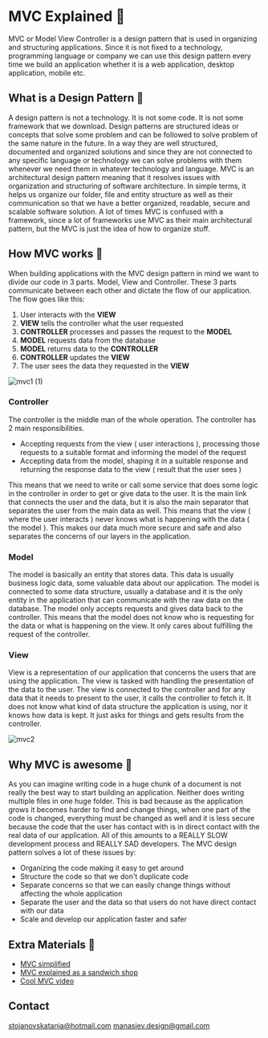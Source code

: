 # MVC Explained 🍩

MVC or Model View Controller is a design pattern that is used in organizing and structuring applications. Since it is not fixed to a technology, programming language or company we can use this design pattern every time we build an application whether it is a web application, desktop application, mobile etc.

## What is a Design Pattern 🔹

A design pattern is not a technology. It is not some code. It is not some framework that we download. Design patterns are structured ideas or concepts that solve some problem and can be followed to solve problem of the same nature in the future. In a way they are well structured, documented and organized solutions and since they are not connected to any specific language or technology we can solve problems with them whenever we need them in whatever technology and language. MVC is an architectural design pattern meaning that it resolves issues with organization and structuring of software architecture. In simple terms, it helps us organize our folder, file and entity structure as well as their communication so that we have a better organized, readable, secure and scalable software solution. A lot of times MVC is confused with a framework, since a lot of frameworks use MVC as their main architectural pattern, but the MVC is just the idea of how to organize stuff.

## How MVC works 🔹

When building applications with the MVC design pattern in mind we want to divide our code in 3 parts. Model, View and Controller. These 3 parts communicate between each other and dictate the flow of our application. The flow goes like this:

1. User interacts with the **VIEW**
2. **VIEW** tells the controller what the user requested
3. **CONTROLLER** processes and passes the request to the **MODEL**
4. **MODEL** requests data from the database
5. **MODEL** returns data to the **CONTROLLER**
6. **CONTROLLER** updates the **VIEW**
7. The user sees the data they requested in the **VIEW**

![mvc1 (1)](https://user-images.githubusercontent.com/61802834/129343528-da1e41f9-6072-47bf-b1d0-6cdb8e211fab.gif)

### Controller

The controller is the middle man of the whole operation. The controller has 2 main responsibilities.

- Accepting requests from the view ( user interactions ), processing those requests to a suitable format and informing the model of the request
- Accepting data from the model, shaping it in a suitable response and returning the response data to the view ( result that the user sees )

This means that we need to write or call some service that does some logic in the controller in order to get or give data to the user. It is the main link that connects the user and the data, but it is also the main separator that separates the user from the main data as well. This means that the view ( where the user interacts ) never knows what is happening with the data ( the model ). This makes our data much more secure and safe and also separates the concerns of our layers in the application.

### Model

The model is basically an entity that stores data. This data is usually business logic data, some valuable data about our application. The model is connected to some data structure, usually a database and it is the only entity in the application that can communicate with the raw data on the database. The model only accepts requests and gives data back to the controller. This means that the model does not know who is requesting for the data or what is happening on the view. It only cares about fulfilling the request of the controller.

### View

View is a representation of our application that concerns the users that are using the application. The view is tasked with handling the presentation of the data to the user. The view is connected to the controller and for any data that it needs to present to the user, it calls the controller to fetch it. It does not know what kind of data structure the application is using, nor it knows how data is kept. It just asks for things and gets results from the controller.

![mvc2](https://user-images.githubusercontent.com/61802834/129343554-319b8338-d2dc-4316-bc36-008ad3b72335.png)

## Why MVC is awesome 🔹

As you can imagine writing code in a huge chunk of a document is not really the best way to start building an application. Neither does writing multiple files in one huge folder. This is bad because as the application grows it becomes harder to find and change things, when one part of the code is changed, everything must be changed as well and it is less secure because the code that the user has contact with is in direct contact with the real data of our application. All of this amounts to a REALLY SLOW development process and REALLY SAD developers. The MVC design pattern solves a lot of these issues by:

- Organizing the code making it easy to get around
- Structure the code so that we don't duplicate code
- Separate concerns so that we can easily change things without affecting the whole application
- Separate the user and the data so that users do not have direct contact with our data
- Scale and develop our application faster and safer

## Extra Materials 📘

- [MVC simplified](https://www.guru99.com/mvc-tutorial.html)
- [MVC explained as a sandwich shop](https://www.freecodecamp.org/news/simplified-explanation-to-mvc-5d307796df30/)
- [Cool MVC video](https://www.youtube.com/watch?v=1IsL6g2ixak)

## Contact
stojanovskatanja@hotmail.com
manasiev.design@gmail.com
